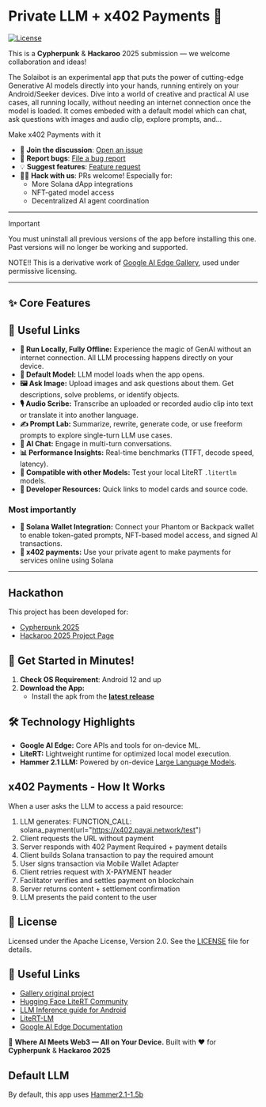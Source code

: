 # Private LLM + x402 Payments 🌟

[![License](https://img.shields.io/badge/License-Apache%202.0-blue.svg)](LICENSE)

This is a **Cypherpunk** & **Hackaroo** 2025 submission — we welcome collaboration and ideas!

The Solaibot is an experimental app that puts the power of cutting-edge Generative AI models directly into your hands, running entirely on your Android/Seeker devices. Dive into a world of creative and practical AI use cases, all running locally, without needing an internet connection once the model is loaded. It comes embeded with a default model which can chat, ask questions with images and audio clip, explore prompts, and...

Make x402 Payments with it

*   💬 **Join the discussion**: [Open an issue](https://github.com/quantaliz/solaibot/issues)
*   🐞 **Report bugs**: [File a bug report](https://github.com/quantaliz/solaibot/issues/new?assignees=&labels=bug&template=bug_report.md&title=%5BBUG%5D)
*   💡 **Suggest features**: [Feature request](https://github.com/quantaliz/solaibot/issues/new?assignees=&labels=enhancement&template=feature_request.md&title=%5BFEATURE%5D)
*   🧑‍💻 **Hack with us**: PRs welcome! Especially for:
    - More Solana dApp integrations
    - NFT-gated model access
    - Decentralized AI agent coordination

---

> [!IMPORTANT]
> You must uninstall all previous versions of the app before installing this one. Past versions will no longer be working and supported.

NOTE!! This is a derivative work of [Google AI Edge Gallery](https://github.com/google-ai-edge/gallery), used under permissive licensing.

---
## ✨ Core Features

## 🔗 Useful Links
*   **📱 Run Locally, Fully Offline:** Experience the magic of GenAI without an internet connection. All LLM processing happens directly on your device.
*   **🤖 Default Model:** LLM model loads when the app opens.
*   **🖼️ Ask Image:** Upload images and ask questions about them. Get descriptions, solve problems, or identify objects.
*   **🎙️ Audio Scribe:** Transcribe an uploaded or recorded audio clip into text or translate it into another language.
*   **✍️ Prompt Lab:** Summarize, rewrite, generate code, or use freeform prompts to explore single-turn LLM use cases.
*   **💬 AI Chat:** Engage in multi-turn conversations.
*   **📊 Performance Insights:** Real-time benchmarks (TTFT, decode speed, latency).
*   **🧩 Compatible with other Models:** Test your local LiteRT `.litertlm` models.
*   **🔗 Developer Resources:** Quick links to model cards and source code.

### Most importantly
*   **🔐 Solana Wallet Integration:** Connect your Phantom or Backpack wallet to enable token-gated prompts, NFT-based model access, and signed AI transactions.
*   **🧾 x402 payments:** Use your private agent to make payments for services online using Solana
---

## Hackathon
This project has been developed for:
* [Cypherpunk 2025](https://www.colosseum.com/cypherpunk)
* [Hackaroo 2025 Project Page](https://www.hackaroo.xyz)

## 🏁 Get Started in Minutes!

1. **Check OS Requirement**: Android 12 and up
2.  **Download the App:**
    - Install the apk from the [**latest release**](https://github.com/quantaliz/solaibot/releases/latest/)

## 🛠️ Technology Highlights

*   **Google AI Edge:** Core APIs and tools for on-device ML.
*   **LiteRT:** Lightweight runtime for optimized local model execution.
*   **Hammer 2.1 LLM:** Powered by on-device [Large Language Models](https://huggingface.co/litert-community/Hammer2.1-1.5b/).


## x402 Payments - How It Works

When a user asks the LLM to access a paid resource:

1. LLM generates: FUNCTION_CALL: solana_payment(url="https://x402.payai.network/test")
2. Client requests the URL without payment
3. Server responds with 402 Payment Required + payment details
4. Client builds Solana transaction to pay the required amount
5. User signs transaction via Mobile Wallet Adapter
6. Client retries request with X-PAYMENT header
7. Facilitator verifies and settles payment on blockchain
8. Server returns content + settlement confirmation
9. LLM presents the paid content to the user

## 📄 License

Licensed under the Apache License, Version 2.0. See the [LICENSE](LICENSE) file for details.

## 🔗 Useful Links

* [Gallery original project](https://github.com/google-ai-edge/gallery/)
* [Hugging Face LiteRT Community](https://huggingface.co/litert-community)
* [LLM Inference guide for Android](https://ai.google.dev/edge/mediapipe/solutions/genai/llm_inference/android)
* [LiteRT-LM](https://github.com/google-ai-edge/LiteRT-LM)
* [Google AI Edge Documentation](https://ai.google.dev/edge)

🚀 **Where AI Meets Web3 — All on Your Device.**
Built with ❤️ for **Cypherpunk** & **Hackaroo 2025**

## Default LLM
By default, this app uses [Hammer2.1-1.5b](https://huggingface.co/MadeAgents/Hammer2.1-1.5b)